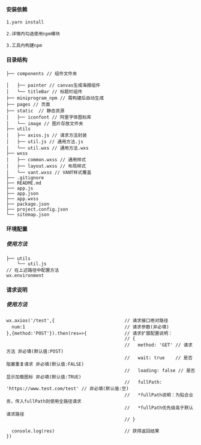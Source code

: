 <!--
 * @Author       : yuanrunwei
 * @Date         : 2020-05-17 16:38:29
 * @LastEditors  : yuanrunwei
 * @LastEditTime : 2020-05-17 17:20:11
 * @FilePath     : \ambre-miniprogram\README.md
--> 
#### 安装依赖

```
1.yarn install 
```
```
2.详情内勾选使用npm模块
```
```
3.工具内构建npm
```

#### 目录结构
```
├── components // 组件文件夹

│   ├── painter // canvas生成海报组件
│   └── titleBar // 标题栏组件
├── miniprogram_npm // 需构建后自动生成
├── pages // 页面
├── static  // 静态资源
│   ├── iconfont // 阿里字体图标库
│   └── image // 图片存放文件夹
├── utils
│   ├── axios.js // 请求方法封装
│   ├── util.js // 通用方法.js
│   └── util.wxs // 通用方法.wxs
├── wxss
│   ├── common.wxss // 通用样式
│   ├── layout.wxss // 布局样式
│   └── vant.wxss // VANT样式覆盖
├── .gitignore
├── README.md
├── app.js
├── app.json
├── app.wxss
├── package.json
├── project.config.json
└── sitemap.json
```

#### 环境配置
##### 使用方法
```
├── utils
    └── util.js
// 在上述路径中配置方法
wx.environment
```

#### 请求说明
##### 使用方法
```
wx.axios('/test',{                          // 请求接口绝对路径
  num:1                                     // 请求参数(非必填)
},{method:'POST'}).then(res=>{              // 请求扩展配置说明：
                                            // {
                                            //   method: 'GET' // 请求方法 非必填(默认值:POST)
                                            //   wait: true    // 是否阻塞重复请求 非必填(默认值:FALSE)
                                            //   loading: false // 是否显示加载图标 非必填(默认值:TRUE)
                                            //   fullPath: 'https://www.test.com/test' // 非必填(默认值:空)
                                            //   *fullPath说明：为贴合业务，传入fullPath则使用全路径请求
                                            //   *fullPath优先级高于默认请求路径
                                            // }

  console.log(res)                          // 获得返回结果
})
```